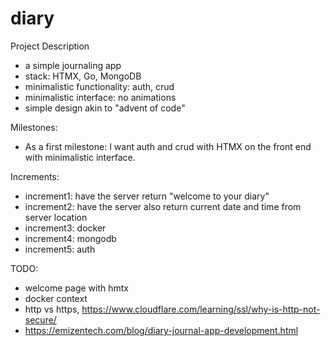 # diary

Project Description
- a simple journaling app
- stack: HTMX, Go, MongoDB
- minimalistic functionality: auth, crud
- minimalistic interface: no animations
- simple design akin to "advent of code"

Milestones:
- As a first milestone: I want auth and crud with HTMX on the front end with minimalistic interface.

Increments:
- increment1: have the server return "welcome to your diary"
- increment2: have the server also return current date and time from server location
- increment3: docker
- increment4: mongodb
- increment5: auth


TODO:
- welcome page with hmtx
- docker context
- http vs https, https://www.cloudflare.com/learning/ssl/why-is-http-not-secure/
- https://emizentech.com/blog/diary-journal-app-development.html
